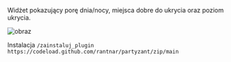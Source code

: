 Widżet pokazujący porę dnia/nocy, miejsca dobre do ukrycia oraz poziom ukrycia.

![obraz](https://github.com/user-attachments/assets/3f37896e-1100-4af6-a68e-02d385bcb365)

Instalacja
```/zainstaluj_plugin https://codeload.github.com/rantnar/partyzant/zip/main```
